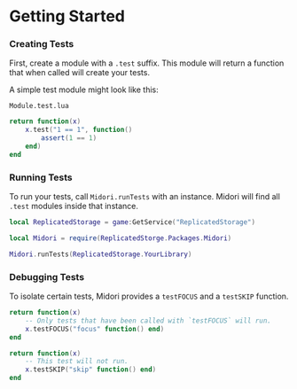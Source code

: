 # Getting Started

### Creating Tests
First, create a module with a `.test` suffix. This module will return a function that when called will create your tests.

A simple test module might look like this:

`Module.test.lua`
```lua
return function(x)
    x.test("1 == 1", function()
        assert(1 == 1)
    end)
end
```

### Running Tests
To run your tests, call `Midori.runTests` with an instance. Midori will find all `.test` modules inside that instance.
```lua
local ReplicatedStorage = game:GetService("ReplicatedStorage")

local Midori = require(ReplicatedStorge.Packages.Midori)

Midori.runTests(ReplicatedStorage.YourLibrary)
```

### Debugging Tests
To isolate certain tests, Midori provides a `testFOCUS` and a `testSKIP` function.

```lua
return function(x)
    -- Only tests that have been called with `testFOCUS` will run.
    x.testFOCUS("focus" function() end)
end
```

```lua
return function(x)
    -- This test will not run.
    x.testSKIP("skip" function() end)
end
```
